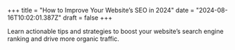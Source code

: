 +++
title = "How to Improve Your Website’s SEO in 2024"
date = "2024-08-16T10:02:01.387Z"
draft = false
+++

  Learn actionable tips and strategies to boost your website’s search engine ranking and drive more organic traffic.
        